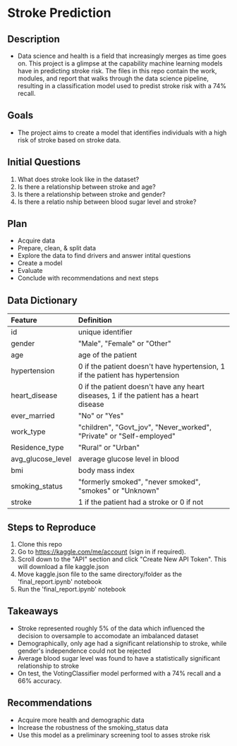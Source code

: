 # Stroke Prediction

## Description
- Data science and health is a field that increasingly merges as time goes on. This project is a glimpse at the capability machine learning models have in predicting stroke risk. The files in this repo contain the work, modules, and report that walks through the data science pipeline, resulting in a classification model used to predist stroke risk with a 74% recall.

## Goals
- The project aims to create a model that identifies individuals with a high risk of stroke based on stroke data. 

## Initial Questions
1. What does stroke look like in the dataset?
2. Is there a relationship between stroke and age?
3. Is there a relationship between stroke and gender?
4. Is there a relatio nship between blood sugar level and stroke?

## Plan
- Acquire data
- Prepare, clean, & split data
- Explore the data to find drivers and answer intital questions
- Create a model 
- Evaluate
- Conclude with recommendations and next steps

## Data Dictionary
| Feature | Definition | 
|:--------|:-----------|
| id | unique identifier |
| gender | "Male", "Female" or "Other" |
| age | age of the patient |
| hypertension | 0 if the patient doesn't have hypertension, 1 if the patient has hypertension |
| heart_disease | 0 if the patient doesn't have any heart diseases, 1 if the patient has a heart disease |
| ever_married | "No" or "Yes" |
| work_type | "children", "Govt_jov", "Never_worked", "Private" or "Self-employed" |
| Residence_type | "Rural" or "Urban" |
| avg_glucose_level | average glucose level in blood |
| bmi | body mass index |
| smoking_status | "formerly smoked", "never smoked", "smokes" or "Unknown" |
| stroke | 1 if the patient had a stroke or 0 if not | 


## Steps to Reproduce
1. Clone this repo
2. Go to https://kaggle.com/me/account (sign in if required).
3. Scroll down to the "API" section and click "Create New API Token". This will download a file kaggle.json 
4. Move kaggle.json file to the same directory/folder as the 'final_report.ipynb' notebook
5. Run the 'final_report.ipynb' notebook

## Takeaways
* Stroke represented roughly 5% of the data which influenced the decision to oversample to accomodate an imbalanced dataset
* Demographically, only age had a significant relationship to stroke, while gender's independence could not be rejected
* Average blood sugar level was found to have a statistically significant relationship to stroke
* On test, the VotingClassifier model performed with a 74% recall and a 66% accuracy.

## Recommendations
* Acquire more health and demographic data
* Increase the robustness of the smoking_status data
* Use this model as a preliminary screening tool to asses stroke risk
